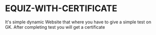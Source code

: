 # EQUIZ-WITH-CERTIFICATE
It's simple dynamic Website that where you have to give a simple test on GK. After completing test you will get a certificate
